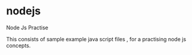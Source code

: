# nodejs
Node Js Practise

This consists of sample example java script files , for a practising node js concepts.


